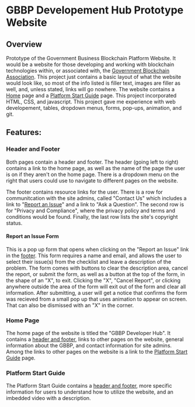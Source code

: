 # GBBP Developement Hub Prototype Website

## Overview

Prototype of the Government Business Blockchain Platform Website. It would be a website for those developing and working with blockchain technologies within, or associated with, the [Government Blockchain Association](https://www.gbaglobal.org/gbbp/). This project just contains a basic layout of what the website would look like, so most of the info listed is filler text, images are filler as well, and, unless stated, links will go nowhere. The website contains a [Home](###-home-page) page and a [Platform Start Guide](###-platform-start-guide) page. This project incorporated HTML, CSS, and javascript. This project gave me experience with web developement, tables, dropdown menus, forms, pop-ups, animation, and git.

## Features:

### Header and Footer

Both pages contain a header and footer.
The header (going left to right) contains a link to the home page, as well as the name of the page the user is on if they aren't on the home page. There is a dropdown menu on the right that users could use to navigate to different pages on the website.

The footer contains resource links for the user. There is a row for communitcation with the site admins, called "Contact Us" which includes a link to "[Report an Issue](####-report-an-issue-form)" and a link to "Ask a Question". The second row is for "Privacy and Compliance", where the privacy policy and terms and conditions would be found. Finally, the last row lists the site's copyright status.

#### Report an Issue Form

This is a pop up form that opens when clicking on the "Report an Issue" link in the [footer](###-header-and-footer). This form requires a name and email, and allows the user to select their issue(s) from the checklist and leave a description of the problem. The form comes with buttons to clear the description area, cancel the report, or submit the form, as well as a button at the top of the form, in the shape of an "X", to exit. Clicking the "X", "Cancel Report", or clicking anywhere outside the area of the form will exit out of the form and clear all information. After submitting, a user will get a notice that confirms the form was recieved from a small pop up that uses animation to appear on screen. That can also be dismissed with an "X" in the corner.

### Home Page

The home page of the website is titled the "GBBP Developer Hub". It contains a [header and footer](###-header-and-footer), links to other pages on the website, general information about the GBBP, and contact information for site admins. Among the links to other pages on the website is a link to the [Platform Start Guide](###-platform-start-guide) page.

### Platform Start Guide

The Platform Start Guide contains a [header and footer](###-header-and-footer), more specific information for users to understand how to utilize the website, and an imbedded video with a description.


